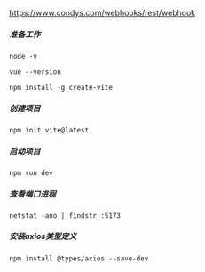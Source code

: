 https://www.condys.com/webhooks/rest/webhook

##### 准备工作

```shell
node -v
```

```shell
vue --version
```

```shell
npm install -g create-vite
```

##### 创建项目

```shell
npm init vite@latest
```

##### 启动项目

```shell
npm run dev
```

##### 查看端口进程

```shell
netstat -ano | findstr :5173
```

##### 安装axios类型定义

```shell
npm install @types/axios --save-dev
```

